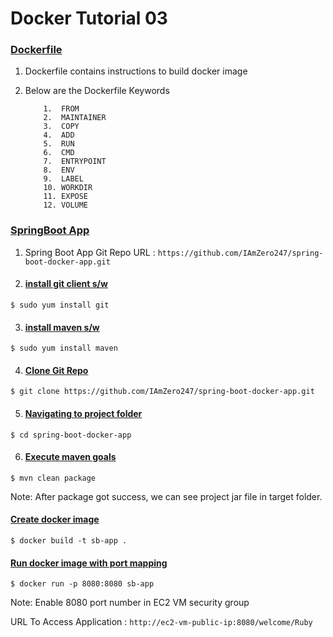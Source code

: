 # Docker Tutorial 03   





### <ins>Dockerfile</ins>
1.  Dockerfile contains instructions to build docker image

2. Below are the Dockerfile Keywords

    ```
	    1.  FROM
		2.  MAINTAINER
		3.  COPY
		4.  ADD
		5.  RUN
		6.  CMD
		7.  ENTRYPOINT
		8.  ENV
		9.  LABEL
		10. WORKDIR
		11. EXPOSE
		12. VOLUME
    ```	

###  <ins>SpringBoot App</ins>

1. Spring Boot App Git Repo URL : `https://github.com/IAmZero247/spring-boot-docker-app.git`

2. #### <ins>install git client s/w</ins>
`$ sudo yum install git`

3. #### <ins>install maven s/w</ins>
`$ sudo yum install maven`

4. #### <ins>Clone Git Repo</ins>
`$ git clone https://github.com/IAmZero247/spring-boot-docker-app.git`

5. #### <ins>Navigating to project folder</ins>
`$ cd spring-boot-docker-app`

6. #### <ins>Execute maven goals</ins>
`$ mvn clean package`

Note: After package got success, we can see project jar file in target folder.

#### <ins>Create docker image</ins>
`$ docker build -t sb-app .`

#### <ins>Run docker image with port mapping</ins>
`$ docker run -p 8080:8080 sb-app`

Note: Enable 8080 port number in EC2 VM security group

URL To Access Application :   `http://ec2-vm-public-ip:8080/welcome/Ruby`


